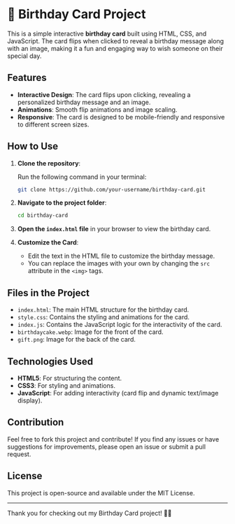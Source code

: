 # 🎉 Birthday Card Project

This is a simple interactive **birthday card** built using HTML, CSS, and JavaScript. The card flips when clicked to reveal a birthday message along with an image, making it a fun and engaging way to wish someone on their special day.

## Features

* **Interactive Design**: The card flips upon clicking, revealing a personalized birthday message and an image.
* **Animations**: Smooth flip animations and image scaling.
* **Responsive**: The card is designed to be mobile-friendly and responsive to different screen sizes.

## How to Use

1. **Clone the repository**:

   Run the following command in your terminal:

   ```bash
   git clone https://github.com/your-username/birthday-card.git
   ```

2. **Navigate to the project folder**:

   ```bash
   cd birthday-card
   ```

3. **Open the `index.html` file** in your browser to view the birthday card.

4. **Customize the Card**:

   * Edit the text in the HTML file to customize the birthday message.
   * You can replace the images with your own by changing the `src` attribute in the `<img>` tags.

## Files in the Project

* `index.html`: The main HTML structure for the birthday card.
* `style.css`: Contains the styling and animations for the card.
* `index.js`: Contains the JavaScript logic for the interactivity of the card.
* `birthdaycake.webp`: Image for the front of the card.
* `gift.png`: Image for the back of the card.

## Technologies Used

* **HTML5**: For structuring the content.
* **CSS3**: For styling and animations.
* **JavaScript**: For adding interactivity (card flip and dynamic text/image display).

## Contribution

Feel free to fork this project and contribute! If you find any issues or have suggestions for improvements, please open an issue or submit a pull request.

## License

This project is open-source and available under the MIT License.

---

Thank you for checking out my Birthday Card project! 🎂🎉

